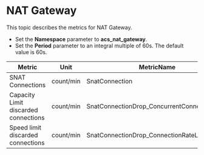# NAT Gateway

This topic describes the metrics for NAT Gateway.

-   Set the **Namespace** parameter to **acs\_nat\_gateway**.
-   Set the **Period** parameter to an integral multiple of 60s. The default value is 60s.

|Metric|Unit|MetricName|Dimensions|Statistics|
|------|----|----------|----------|----------|
|SNAT Connections|count/min|SnatConnection|userId and instanceId|Maximum|
|Capacity Limit discarded connections|count/min|SnatConnectionDrop\_ConcurrentConnectionLimit|userId and instanceId|Maximum|
|Speed limit discarded connections|count/min|SnatConnectionDrop\_ConnectionRateLimit|userId and instanceId|Maximum|

